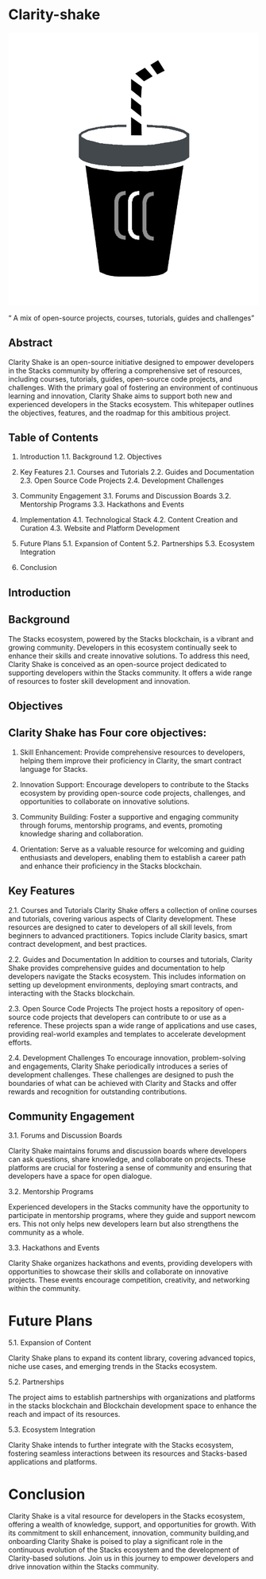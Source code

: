 # Clarity-shake

![](https://github.com/ABRAHAMEKIO/Clarity-shake/blob/main/%20clarityshake1.png)


 “ A mix of open-source projects, courses, tutorials, guides and challenges”


## Abstract
Clarity Shake is an open-source initiative designed to empower developers in the Stacks community by offering a comprehensive set of resources, including courses, tutorials, guides, open-source code projects, and challenges. With the primary goal of fostering an environment of continuous learning and innovation, Clarity Shake aims to support both new and experienced developers in the Stacks ecosystem. This whitepaper outlines the objectives, features, and the roadmap for this ambitious project.


## Table of Contents


1. Introduction
   1.1. Background
   1.2. Objectives


2. Key Features
   2.1. Courses and Tutorials
   2.2. Guides and Documentation
   2.3. Open Source Code Projects
   2.4. Development Challenges


3. Community Engagement
   3.1. Forums and Discussion Boards
   3.2. Mentorship Programs
   3.3. Hackathons and Events


4. Implementation
   4.1. Technological Stack
   4.2. Content Creation and Curation
   4.3. Website and Platform Development


5. Future Plans
   5.1. Expansion of Content
   5.2. Partnerships
   5.3. Ecosystem Integration


6. Conclusion


## Introduction


## Background


The Stacks ecosystem, powered by the Stacks blockchain, is a vibrant and growing community. Developers in this ecosystem continually seek to enhance their skills and create innovative solutions. To address this need, Clarity Shake is conceived as an open-source project dedicated to supporting developers within the Stacks community. It offers a wide range of resources to foster skill development and innovation.


## Objectives


## Clarity Shake has Four core objectives:


1. Skill Enhancement: Provide comprehensive resources to developers, helping them improve their proficiency in Clarity, the smart contract language for Stacks.


2. Innovation Support: Encourage developers to contribute to the Stacks ecosystem by providing open-source code projects, challenges, and opportunities to collaborate on innovative solutions.


3. Community Building: Foster a supportive and engaging community through forums, mentorship programs, and events, promoting knowledge sharing and collaboration.

4. Orientation: Serve as a valuable resource for welcoming and guiding enthusiasts and developers, enabling them to establish a career path and enhance their proficiency in the Stacks blockchain.


## Key Features


 2.1. Courses and Tutorials
Clarity Shake offers a collection of online courses and tutorials, covering various aspects of Clarity development. These resources are designed to cater to developers of all skill levels, from beginners to advanced practitioners. Topics include Clarity basics, smart contract development, and best practices. 


 2.2. Guides and Documentation
In addition to courses and tutorials, Clarity Shake provides comprehensive guides and documentation to help developers navigate the Stacks ecosystem. This includes information on setting up development environments, deploying smart contracts, and interacting with the Stacks blockchain.


 2.3. Open Source Code Projects
The project hosts a repository of open-source code projects that developers can contribute to or use as a reference. These projects span a wide range of applications and use cases, providing real-world examples and templates to accelerate development efforts.


 2.4. Development Challenges
To encourage innovation, problem-solving and engagements, Clarity Shake periodically introduces a series of development challenges. These challenges are designed to push the boundaries of what can be achieved with Clarity and Stacks and offer rewards and recognition for outstanding contributions.


## Community Engagement


 3.1. Forums and Discussion Boards


Clarity Shake maintains forums and discussion boards where developers can ask questions, share knowledge, and collaborate on projects. These platforms are crucial for fostering a sense of community and ensuring that developers have a space for open dialogue.


 3.2. Mentorship Programs


Experienced developers in the Stacks community have the opportunity to participate in mentorship programs, where they guide and support newcom ers. This not only helps new developers learn but also strengthens the community as a whole.


 3.3. Hackathons and Events


Clarity Shake organizes hackathons and events, providing developers with opportunities to showcase their skills and collaborate on innovative projects. These events encourage competition, creativity, and networking within the community.


# Future Plans
 5.1. Expansion of Content


Clarity Shake plans to expand its content library, covering advanced topics, niche use cases, and emerging trends in the Stacks ecosystem.


 5.2. Partnerships


The project aims to establish partnerships with organizations and platforms in the stacks blockchain and Blockchain development space to enhance the reach and impact of its resources.


 5.3. Ecosystem Integration 


Clarity Shake intends to further integrate with the Stacks ecosystem, fostering seamless interactions between its resources and Stacks-based applications and platforms.


# Conclusion


Clarity Shake is a vital resource for developers in the Stacks ecosystem, offering a wealth of knowledge, support, and opportunities for growth. With its commitment to skill enhancement, innovation, community building,and onboarding Clarity Shake is poised to play a significant role in the continuous evolution of the Stacks ecosystem and the development of Clarity-based solutions. Join us in this journey to empower developers and drive innovation within the Stacks community.
